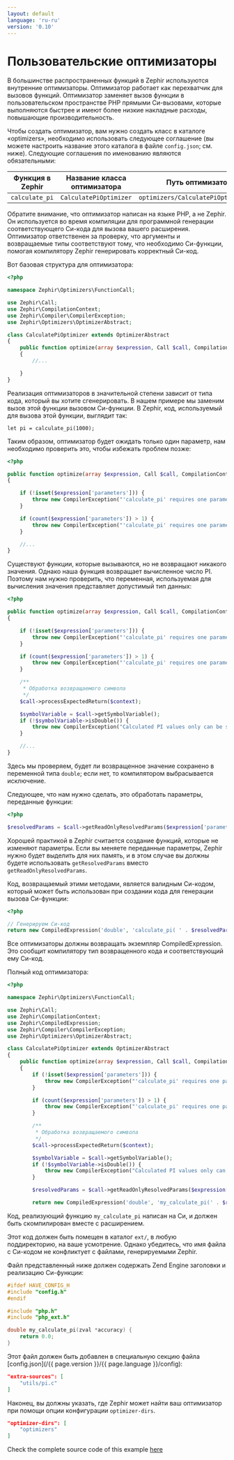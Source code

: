 ```yaml
---
layout: default
language: 'ru-ru'
version: '0.10'
---
```


# Пользовательские оптимизаторы
В большинстве распространенных функций в Zephir используются внутренние оптимизаторы. Оптимизатор работает как перехватчик для вызовов функций. Оптимизатор заменяет вызов функции в пользовательском пространстве PHP прямыми Си-вызовами, которые выполняются быстрее и имеют более низкие накладные расходы, повышающие производительность.

Чтобы создать оптимизатор, вам нужно создать класс в каталоге «optimizers», необходимо использовать следующее соглашение (вы можете настроить название этого каталога в файле `config.json`; см. ниже). Следующие соглашения по именованию являются обязательными:

| Функция в Zephir | Название класса оптимизатора | Путь оптимизатора                     | Функция в Си      |
| ---------------- | ---------------------------- | ------------------------------------- | ----------------- |
| `calculate_pi`   | `CalculatePiOptimizer`       | `optimizers/CalculatePiOptimizer.php` | `my_calculate_pi` |

Обратите внимание, что оптимизатор написан на языке PHP, а не Zephir. Он используется во время компиляции для программной генерации соответствующего Си-кода для вызова вашего расширения. Оптимизатор ответственен за проверку, что аргументы и возвращаемые типы соответствуют тому, что необходимо Си-функции, помогая компилятору Zephir генерировать корректный Си-код.

Вот базовая структура для оптимизатора:

```php
<?php

namespace Zephir\Optimizers\FunctionCall;

use Zephir\Call;
use Zephir\CompilationContext;
use Zephir\Compiler\CompilerException;
use Zephir\Optimizers\OptimizerAbstract;

class CalculatePiOptimizer extends OptimizerAbstract
{
    public function optimize(array $expression, Call $call, CompilationContext $context)
    {
        //...

    }
}
```

Реализация оптимизаторов в значительной степени зависит от типа кода, который вы хотите сгенерировать. В нашем примере мы заменим вызов этой функции вызовом Си-функции. В Zephir, код, используемый для вызова этой функции, выглядит так:

```zephir
let pi = calculate_pi(1000);
```

Таким образом, оптимизатор будет ожидать только один параметр, нам необходимо проверить это, чтобы избежать проблем позже:

```php
<?php

public function optimize(array $expression, Call $call, CompilationContext $context)
{

    if (!isset($expression['parameters'])) {
        throw new CompilerException("'calculate_pi' requires one parameter", $expression);
    }

    if (count($expression['parameters']) > 1) {
        throw new CompilerException("'calculate_pi' requires one parameter", $expression);
    }

    //...
}
```

Существуют функции, которые вызываются, но не возвращают никакого значения. Однако наша функция возвращает вычисленное число PI. Поэтому нам нужно проверить, что переменная, используемая для вычисления значения представляет допустимый тип данных:

```php
<?php

public function optimize(array $expression, Call $call, CompilationContext $context)
{

    if (!isset($expression['parameters'])) {
        throw new CompilerException("'calculate_pi' requires one parameter", $expression);
    }

    if (count($expression['parameters']) > 1) {
        throw new CompilerException("'calculate_pi' requires one parameter", $expression);
    }

    /**
     * Обработка возвращаемого символа
     */
    $call->processExpectedReturn($context);

    $symbolVariable = $call->getSymbolVariable();
    if (!$symbolVariable->isDouble()) {
        throw new CompilerException("Calculated PI values only can be stored in double variables", $expression);
    }

    //...
}
```

Здесь мы проверяем, будет ли возвращенное значение сохранено в переменной типа `double`; если нет, то компилятором выбрасывается исключение.

Следующее, что нам нужно сделать, это обработать параметры, переданные функции:

```php
<?php

$resolvedParams = $call->getReadOnlyResolvedParams($expression['parameters'], $context, $expression);
```

Хорошей практикой в Zephir считается создание функций, которые не изменяют параметры. Если вы меняете переданные параметры, Zephir нужно будет выделить для них память, и в этом случае вы должны будете использовать `getResolvedParams` вместо `getReadOnlyResolvedParams`.

Код, возвращаемый этими методами, является валидным Си-кодом, который может быть использован при создании кода для генерации вызова Си-функции:

```php
<?php

// Генерируем Си-код
return new CompiledExpression('double', 'calculate_pi( ' . $resolvedParams[0] . ')', $expression);
```

Все оптимизаторы должны возвращать экземпляр CompiledExpression. Это сообщит компилятору тип возвращенного кода и соответствующий ему Си-код.

Полный код оптимизатора:

```php
<?php

namespace Zephir\Optimizers\FunctionCall;

use Zephir\Call;
use Zephir\CompilationContext;
use Zephir\CompiledExpression;
use Zephir\Compiler\CompilerException;
use Zephir\Optimizers\OptimizerAbstract;

class CalculatePiOptimizer extends OptimizerAbstract
{
    public function optimize(array $expression, Call $call, CompilationContext $context)
    {
        if (!isset($expression['parameters'])) {
            throw new CompilerException("'calculate_pi' requires one parameter", $expression);
        }

        if (count($expression['parameters']) > 1) {
            throw new CompilerException("'calculate_pi' requires one parameter", $expression);
        }

        /**
         * Обработка возвращаемого символа
         */
        $call->processExpectedReturn($context);

        $symbolVariable = $call->getSymbolVariable();
        if (!$symbolVariable->isDouble()) {
            throw new CompilerException("Calculated PI values only can be stored in double variables", $expression);
        }

        $resolvedParams = $call->getReadOnlyResolvedParams($expression['parameters'], $context, $expression);

        return new CompiledExpression('double', 'my_calculate_pi(' . $resolvedParams[0] .  ')', $expression);
```

Код, реализующий функцию `my_calculate_pi` написан на Си, и должен быть скомпилирован вместе с расширением.

Этот код должен быть помещен в каталог `ext/`, в любую поддиректорию, на ваше усмотрение. Однако убедитесь, что имя файла с Си-кодом не конфликтует с файлами, генерируемыми Zephir.

Файл представленный ниже должен содержать Zend Engine заголовки и реализацию Си-функции:

```c
#ifdef HAVE_CONFIG_H
#include "config.h"
#endif

#include "php.h"
#include "php_ext.h"

double my_calculate_pi(zval *accuracy) {
    return 0.0;
}
```

Этот файл должен быть добавлен в специальную секцию файла [config.json](/{{ page.version }}/{{ page.language }}/config):

```json
"extra-sources": [
    "utils/pi.c"
]
```

Наконец, вы должны указать, где Zephir может найти ваш оптимизатор при помощи опции конфигурации `optimizer-dirs`.

```json
"optimizer-dirs": [
    "optimizers"
]
```

Check the complete source code of this example [here](https://github.com/zephir-lang/zephir-samples/tree/master/ext-optimizers)
